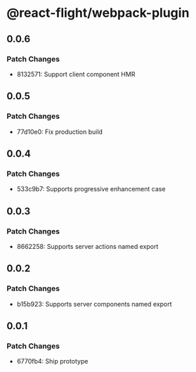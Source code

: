 # @react-flight/webpack-plugin

## 0.0.6

### Patch Changes

- 8132571: Support client component HMR

## 0.0.5

### Patch Changes

- 77d10e0: Fix production build

## 0.0.4

### Patch Changes

- 533c9b7: Supports progressive enhancement case

## 0.0.3

### Patch Changes

- 8662258: Supports server actions named export

## 0.0.2

### Patch Changes

- b15b923: Supports server components named export

## 0.0.1

### Patch Changes

- 6770fb4: Ship prototype
